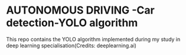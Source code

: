 # AUTONOMOUS DRIVING -Car detection-YOLO algorithm
 This repo contains the YOLO algorithm implemented during my study in deep learning specialisation(Credits: deeplearning.ai)
